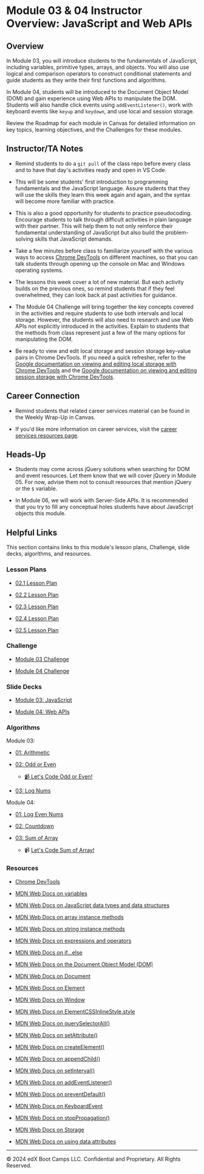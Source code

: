 # Module 03 & 04 Instructor Overview: JavaScript and Web APIs

## Overview

In Module 03, you will introduce students to the fundamentals of JavaScript, including variables, primitive types, arrays, and objects. You will also use logical and comparison operators to construct conditional statements and guide students as they write their first functions and algorithms. 

In Module 04, students will be introduced to the Document Object Model (DOM) and gain experience using Web APIs to manipulate the DOM. Students will also handle click events using `addEventListener()`, work with keyboard events like `keyup` and `keydown`, and use local and session storage.

Review the Roadmap for each module in Canvas for detailed information on key topics, learning objectives, and the Challenges for these modules.

## Instructor/TA Notes

* Remind students to do a `git pull` of the class repo before every class and to have that day's activities ready and open in VS Code.

* This will be some students' first introduction to programming fundamentals and the JavaScript language. Assure students that they will use the skills they learn this week again and again, and the syntax will become more familiar with practice. 

* This is also a good opportunity for students to practice pseudocoding. Encourage students to talk through difficult activities in plain language with their partner. This will help them to not only reinforce their fundamental understanding of JavaScript but also build the problem-solving skills that JavaScript demands. 

* Take a few minutes before class to familiarize yourself with the various ways to access [Chrome DevTools](https://developers.google.com/web/tools/chrome-devtools/open) on different machines, so that you can talk students through opening up the console on Mac and Windows operating systems.

* The lessons this week cover a lot of new material. But each activity builds on the previous ones, so remind students that if they feel overwhelmed, they can look back at past activities for guidance. 

* The Module 04 Challenge will bring together the key concepts covered in the activities and require students to use both intervals and local storage. However, the students will also need to research and use Web APIs not explicitly introduced in the activities. Explain to students that the methods from class represent just a few of the many options for manipulating the DOM.

* Be ready to view and edit local storage and session storage key-value pairs in Chrome DevTools. If you need a quick refresher, refer to the [Google documentation on viewing and editing local storage with Chrome DevTools](https://developers.google.com/web/tools/chrome-devtools/storage/localstorage) and the [Google documentation on viewing and editing session storage with Chrome DevTools](https://developers.google.com/web/tools/chrome-devtools/storage/sessionstorage).

## Career Connection

* Remind students that related career services material can be found in the Weekly Wrap-Up in Canvas.

* If you'd like more information on career services, visit the [career services resources page](https://careernetwork.2u.com/?utm_medium=Academics&utm_source=boot_camp/).

## Heads-Up

* Students may come across jQuery solutions when searching for DOM and event resources. Let them know that we will cover jQuery in Module 05. For now, advise them not to consult resources that mention jQuery or the `$` variable.

* In Module 06, we will work with Server-Side APIs. It is recommended that you try to fill any conceptual holes students have about JavaScript objects this module.

## Helpful Links

This section contains links to this module's lesson plans, Challenge, slide decks, algorithms, and resources.

### Lesson Plans

* [02.1 Lesson Plan](01-Day/01-Day-LessonPlan.md)

* [02.2 Lesson Plan](02-Day/02-Day-LessonPlan.md)

* [02.3 Lesson Plan](03-Day/03-Day-LessonPlan.md)

* [02.4 Lesson Plan](04-Day/04-Day-LessonPlan.md)

* [02.5 Lesson Plan](05-Day/05-Day-LessonPlan.md)

### Challenge

* [Module 03 Challenge](../../../01-Class-Content/03-JavaScript/02-Challenge)

* [Module 04 Challenge](../../../01-Class-Content/04-Web-APIs/02-Challenge)

### Slide Decks

* [Module 03: JavaScript](https://docs.google.com/presentation/d/1pC6pzJY2NfLEOuvM7Ms2p9cHaNFkshCEb5_QtylBdF8/edit?usp=sharing)

* [Module 04: Web APIs](https://docs.google.com/presentation/d/1_cxfDKv12UkB_GWn357lh_2OmRIkrwwjshMFAylG3b0/edit?usp=sharing)

### Algorithms

Module 03:

* [01: Arithmetic](../../../01-Class-Content/03-JavaScript/03-Algorithms/01-arithmetic)

* [02: Odd or Even](../../../01-Class-Content/03-JavaScript/03-Algorithms/02-odd-or-even)

  * [📹 Let's Code Odd or Even!](https://2u-20.wistia.com/medias/bnqjr1owj7)

* [03: Log Nums](../../../01-Class-Content/03-JavaScript/03-Algorithms/03-log-nums)

Module 04:

* [01: Log Even Nums](../../../01-Class-Content/04-Web-APIs/03-Algorithms/01-log-even-nums)

* [02: Countdown](../../../01-Class-Content/04-Web-APIs/03-Algorithms/02-countdown)

* [03: Sum of Array](../../../01-Class-Content/04-Web-APIs/03-Algorithms/03-sum-array)

  * 📹 [Let's Code Sum of Array!](https://2u-20.wistia.com/medias/iz6bzizsnj)

### Resources

* [Chrome DevTools](https://developers.google.com/web/tools/chrome-devtools/open)

* [MDN Web Docs on variables](https://developer.mozilla.org/en-US/docs/Glossary/Variable)

* [MDN Web Docs on JavaScript data types and data structures](https://developer.mozilla.org/en-US/docs/Web/JavaScript/Data_structures)

* [MDN Web Docs on array instance methods](https://developer.mozilla.org/en-US/docs/Web/JavaScript/Reference/Global_Objects/Array#Instance_methods)

* [MDN Web Docs on string instance methods](https://developer.mozilla.org/en-US/docs/Web/JavaScript/Reference/Global_Objects/String#Instance_methods)

* [MDN Web Docs on expressions and operators](https://developer.mozilla.org/en-US/docs/Web/JavaScript/Guide/Expressions_and_Operators)

* [MDN Web Docs on if...else](https://developer.mozilla.org/en-US/docs/Web/JavaScript/Reference/Statements/if...else)

* [MDN Web Docs on the Document Object Model (DOM)](https://developer.mozilla.org/en-US/docs/Web/API/Document_Object_Model)

* [MDN Web Docs on Document](https://developer.mozilla.org/en-US/docs/Web/API/Document)

* [MDN Web Docs on Element](https://developer.mozilla.org/en-US/docs/Web/API/Element)

* [MDN Web Docs on Window](https://developer.mozilla.org/en-US/docs/Web/API/Window)

* [MDN Web Docs on ElementCSSInlineStyle.style ](https://developer.mozilla.org/en-US/docs/Web/API/ElementCSSInlineStyle/style)

* [MDN Web Docs on querySelectorAll()](https://developer.mozilla.org/en-US/docs/Web/API/Document/querySelectorAll) 

* [MDN Web Docs on setAttribute()](https://developer.mozilla.org/en-US/docs/Web/API/Element/setAttribute)

* [MDN Web Docs on createElement()](https://developer.mozilla.org/en-US/docs/Web/API/Document/createElement)

* [MDN Web Docs on appendChild()](https://developer.mozilla.org/en-US/docs/Web/API/Node/appendChild)

* [MDN Web Docs on setInterval()](https://developer.mozilla.org/en-US/docs/Web/API/WindowOrWorkerGlobalScope/setInterval)

* [MDN Web Docs on addEventListener()](https://developer.mozilla.org/en-US/docs/Web/API/EventTarget/addEventListener)

* [MDN Web Docs on preventDefault()](https://developer.mozilla.org/en-US/docs/Web/API/Event/preventDefault)

* [MDN Web Docs on KeyboardEvent](https://developer.mozilla.org/en-US/docs/Web/API/KeyboardEvent)

* [MDN Web Docs on stopPropagation()](https://developer.mozilla.org/en-US/docs/Web/API/Event/stopPropagation)

* [MDN Web Docs on Storage](https://developer.mozilla.org/en-US/docs/Web/API/Storage)

* [MDN Web Docs on using data attributes](https://developer.mozilla.org/en-US/docs/Learn/HTML/Howto/Use_data_attributes)

---
© 2024 edX Boot Camps LLC. Confidential and Proprietary. All Rights Reserved.
